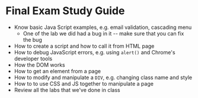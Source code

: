 # Final Exam Study Guide

- Know basic Java Script examples, e.g. email validation, cascading menu
  - One of the lab we did had a bug in it -- make sure that you can fix the bug
- How to create a script and how to call it from HTML page
- How to debug JavaScript errors, e.g. using `alert()` and Chrome's developer tools
- How the DOM works
- How to get an element from a page
- How to modify and manipulate a `DIV`, e.g. changing class name and style
- How to to use CSS and JS together to manipulate a page
- Review all the labs that we've done in class
